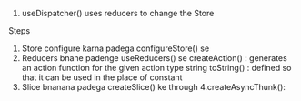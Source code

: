 1. useDispatcher() uses reducers to change the Store

Steps
1. Store configure karna padega configureStore() se
2. Reducers bnane padenge useReducers() se
    createAction() : generates an action function for the given action type string
    toString() : defined so that it can be used in the place of constant
3. Slice bnanana padega createSlice() ke through
4.createAsyncThunk(): 
